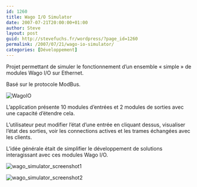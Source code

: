 ```yaml
---
id: 1260
title: Wago I/O Simulator
date: 2007-07-21T20:00:00+01:00
author: Steve
layout: post
guid: http://stevefuchs.fr/wordpress/?page_id=1260
permalink: /2007/07/21/wago-io-simulator/
categories: [Développement]
---
```

Projet permettant de simuler le fonctionnement d&rsquo;un ensemble « simple » de modules Wago I/O sur Ethernet.

Basé sur le protocole ModBus.

![WagoIO]({{site.baseurl}}/wp-content/uploads/2016/01/00213789_0-1.jpg)

L&rsquo;application présente 10 modules d&rsquo;entrées et 2 modules de sorties avec une capacité d&rsquo;étendre cela.

L&rsquo;utilisateur peut modifier l&rsquo;état d&rsquo;une entrée en cliquant dessus, visualiser l&rsquo;état des sorties, voir les connections actives et les trames échangées avec les clients.

L&rsquo;idée générale était de simplifier le développement de solutions interagissant avec ces modules Wago I/O.

![wago_simulator_screenshot1]({{site.baseurl}}/wp-content/uploads/2016/01/wago_simulator_screenshot1.jpg)

![wago_simulator_screenshot2]({{site.baseurl}}/wp-content/uploads/2016/01/wago_simulator_screenshot2.jpg)